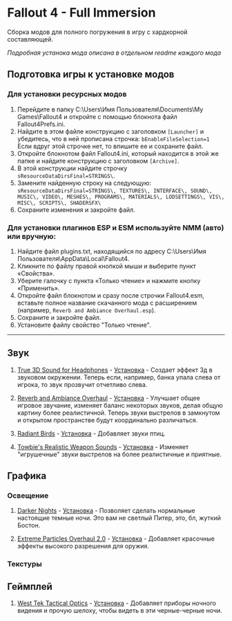 # Fallout 4 - Full Immersion
Сборка модов для полного погружения в игру с хардкорной составляющей.

*Подробная устанока мода описана в отдельном readme каждого мода*

## Подготовка игры к установке модов

### Для установки ресурсных модов

1. Перейдите в папку C:\Users\Имя Пользователя\Documents\My Games\Fallout4 и откройте с помощью блокнота файл Fallout4Prefs.ini.
1. Найдите в этом файле конструкцию с заголовком `[Launcher]` и убедитесь, что в ней прописана строчка: `bEnableFileSelection=1` Если вдруг этой строчке нет, то впишите ее и сохраните файл.
1. Откройте блокнотом файл Fallout4.ini, который находится в этой же папке и найдите конструкцию с заголовком `[Archive]`.
1. В этой конструкции найдите строчку `sResourceDataDirsFinal=STRINGS\`.
1. Замените найденную строку на следующую:
`sResourceDataDirsFinal=STRINGS\, TEXTURES\, INTERFACE\, SOUND\, MUSIC\, VIDEO\, MESHES\, PROGRAMS\, MATERIALS\, LODSETTINGS\, VIS\, MISC\, SCRIPTS\, SHADERSFX\`
1. Сохраните изменения и закройте файл.

### Для установки плагинов ESP и ESM используйте NMM (авто) или вручную:

1. Найдите файл plugins.txt, находящийся по адресу C:\Users\Имя Пользователя\AppData\Local\Fallout4.
1. Кликните по файлу правой кнопкой мыши и выберите пункт «Свойства».
1. Уберите галочку с пункта «Только чтение» и нажмите кнопку «Применить».
1. Откройте файл блокнотом и сразу после строчки Fallout4.esm, вставьте полное название скачанного мода с расширением (например, `Reverb and Ambiance Overhaul.esp`).
1. Сохраните и закройте файл.
1. Установите файлу свойство "Только чтение".

------------------------------------------------------

## Звук

<!-- 1. []() - [Установка]() - -->

1. [True 3D Sound for Headphones](https://rd.nexusmods.com/fallout4/mods/19680/?) - [Установка](https://github.com/lomeat/full-immersion/tree/master/True%203D%20Sound%20for%20Headphones) - Создает эффект 3д в звуковом окружении. Теперь если, например, банка упала слева от игрока, то звук прозвучит отчетливо слева.

1. [Reverb and Ambiance Overhaul](https://rd.nexusmods.com/fallout4/mods/10189/?) - [Установка](https://github.com/lomeat/full-immersion/tree/master/Reverb%20and%20Ambiance%20Overhaul%20-%20ALL%20DLC) - Улучшает общее игровое звучание, изменяет баланс некоторых звуков, делая общую картину более реалистичной. Теперь звуки выстрелов в замкнутом и открытом пространстве будут координально различаться.

1. [Radiant Birds](https://rd.nexusmods.com/fallout4/mods/2397/?) - [Установка](https://github.com/lomeat/full-immersion/tree/master/Radiant%20Birds%20v0.5) - Добавляет звуки птиц.

1. [Towbie's Realistic Weapon Sounds](https://rd.nexusmods.com/fallout4/mods/130/?) - [Установка](https://github.com/lomeat/full-immersion/tree/master/Towbie's%20Realistic%20Firearms) - Изменяет "игрушечные" звуки выстрелов на более реалистичные и приятные.

## Графика

### Освещение

1. [Darker Nights](https://rd.nexusmods.com/fallout4/mods/191/?) - [Установка](https://github.com/lomeat/full-immersion/tree/master/Darker%20Nights) - Позволяет сделать нормальные настоящие темные ночи. Это вам не светлый Питер, это, бл, жуткий Бостон.

1. [Extreme Particles Overhaul 2.0](https://rd.nexusmods.com/fallout4/mods/24159/?) - [Установка]() - Добавляет красочные эффекты высокого разрешения для оружия.

### Текстуры

## Геймплей

1. [West Tek Tactical Optics](https://rd.nexusmods.com/fallout4/mods/12220/?) - [Установка](https://github.com/lomeat/full-immersion/tree/master/West%20Tek%20Tactical%20Optics%20v2.0.1) - Добавляет приборы ночного видения и прочую шелоху, чтобы видеть в эти черные-черные ночи.
